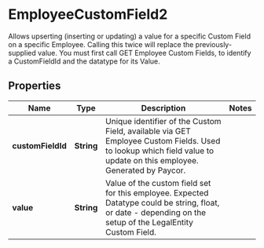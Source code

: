 

# EmployeeCustomField2

Allows upserting (inserting or updating) a value for a specific Custom Field on a specific Employee.  Calling this twice will replace the previously-supplied value.  You must first call GET Employee Custom Fields, to identify a CustomFieldId and the datatype for its Value. 

## Properties

| Name | Type | Description | Notes |
|------------ | ------------- | ------------- | -------------|
|**customFieldId** | **String** | Unique identifier of the Custom Field, available via GET Employee Custom Fields.  Used to lookup which field value to update on this employee. Generated by Paycor. |  |
|**value** | **String** | Value of the custom field set for this employee. Expected Datatype could be string, float, or date - depending on the setup of the LegalEntity Custom Field. |  |



